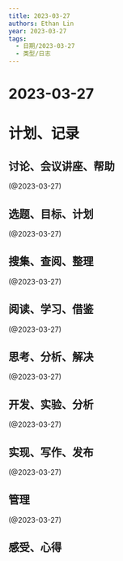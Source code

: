 ```yaml
---
title: 2023-03-27
authors: Ethan Lin
year: 2023-03-27 
tags:
  - 日期/2023-03-27 
  - 类型/日志 
---
```



# 2023-03-27






# 计划、记录

## 讨论、会议讲座、帮助

(@2023-03-27)



## 选题、目标、计划

(@2023-03-27)



## 搜集、查阅、整理

(@2023-03-27)



## 阅读、学习、借鉴

(@2023-03-27)



## 思考、分析、解决

(@2023-03-27)



## 开发、实验、分析

(@2023-03-27)



## 实现、写作、发布

(@2023-03-27)





## 管理

(@2023-03-27)



## 感受、心得



